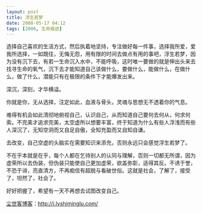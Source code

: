 ```yaml
---
layout: post
title: 浮生若梦
date: 2008-05-17 04:12
tags: [2006, 生命痕迹]
---
```

选择自己喜欢的生活方式，然后执着地坚持，专注做好每一件事，选择我所爱，爱我所选择，一如既往，无悔无怨，用有限的时间去做点有用的事吧，浮生若梦，因为没有沉下去，有若一生命沉入水中，不能呼吸，这时唯一要做的就是伸出头来去找寻生命的氧气，沉下去才能知道自己该做什么，要做什么，能做什么，在做什么，做了什么，潜能只有在极限的条件下才能爆发出来。

深沉，深刻，才华横溢。

你就是你，无从选择，注定如此，血液与骨头，灵魂与思想无不透着你的气息。

难得有机会如此清彻地俯视自己，认识自己，从而知道自己要何去何从，何求何索。不完美才追求完美，太空虚所以想要丰富，终于知道为什么有些人浮浅而有些人深沉了，无知空洞而又自足自傲，全知充盈而又自知自谦。

去改变，自己空虚的头脑实在需要知识来添充，否则永远只会感觉浮生若梦了。

不在乎本就是在乎，每个人都在乞待别人的认同与理解，否则一切都无所谓，因为虚荣所以去伪装，但伪装只能使自己更加虚荣，欲盖弥彰，适得其反。不诱于誉，不恐于诽，亮直清方，不再痴信有超脱与看破世俗。这就是社会，了解了，接受了，坦然了，社会了。

好好把握了，希望有一天不再想去试图改变自己。

<a href="http://i.lvshiminglu.com/">尘世客博客</a>：<a href="http://i.lvshiminglu.com/">http://i.lvshiminglu.com/</a>

